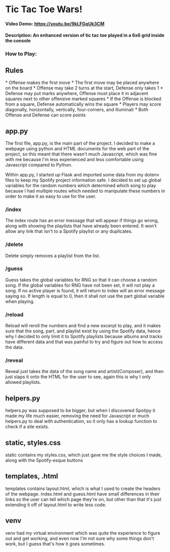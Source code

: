 # Tic Tac Toe Wars!
#### Video Demo:  <https://youtu.be/9kLFGqUk3CM>
#### Description: An enhanced version of tic tac toe played in a 6x6 grid inside the console
### How to Play:
## Rules
<p>* Offense makes the first move
* The first move may be placed anywhere on the board
* Offense may take 2 turns at the start, Defense only takes 1
* Defense may put marks anywhere, Offense must place it in adjacent squares next to other offensive marked squares
* If the Offense is blocked from a square, Defense automatically wins the square
* Players may score diagonally, horizontally, vertically, four-corners, and illuminati
* Both Offense and Defense can score points
</p>

## app.py

<p>The first file, app.py, is the main part of the project. I decided to make a webpage using
python and HTML documents for the web part of the project, so this meant that there wasn't
much Javascript, which was fine with me because I'm less experienced and less comfortable
using Javascript compared to Python.
</p>
<p>Within app.py, I started up Flask and imported some data from my dotenv files to keep my Spotify project information safe.
I decided to set up global variables for the random numbers which determined which song to play because I had multiple
routes which needed to manipulate these numbers in order to make it as easy to use for the user.
</p>

### /index

<p>The index route has an error message that will appear if things go wrong, along with showing the playlists that have already
been entered. It won't allow any link that isn't to a Spotify playlist or any duplicates.
</p>

### /delete

<p>Delete simply removes a playlist from the list.
</p>

### /guess

<p>Guess takes the global variables for RNG so that it can choose a random song. If the global variables for RNG have not been set,
it will not play a song. If no active player is found, it will return to index will an error message saying so. If length is equal
to 0, then it shall not use the part global variable when playing.
</p>

### /reload

<p>Reload will reroll the numbers and find a new excerpt to play, and it makes sure that the song, part, and playlist exist by using
the Spotify data, hence why I decided to only limit it to Spotify playlists because albums and tracks have different data and that was
painful to try and figure out how to access the data.
</p>

### /reveal

<p>Reveal just takes the data of the song name and artist(Composer), and then just slaps it onto the HTML for the user to see, again
this is why I only allowed playlists.
</p>

## helpers.py

<p>helpers.py was supposed to be bigger, but when I discovered Spotipy it made my life much easier, removing the need for Javascript or
much helpers.py to deal with authentication, so it only has a lookup function to check if a site exists.
</p>

## static, styles.css

<p>static contains my styles.css, which just gave me the style choices I made, along with the Spotify-esque buttons
</p>

## templates, .html

<p>templates contains layout.html, which is what I used to create the headers of the webpage. index.html and guess.html have small differences
in their links so the user can tell which page they're on, but other than that it's just extending it off of layout.html to write less code.
</p>

## venv

<p>venv had my virtual environment which was quite the experience to figure out and get working, and even now I'm not sure why some things
don't work, but I guess that's how it goes sometimes.
</p>
